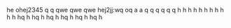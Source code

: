 he
ohej2345
q
q
qwe
qwe
qwe
hej2jj:wq
oq
a
a
q
q
q
q
q
q
h
h
h
h
h
h
h
h
h
h
h
hq
h
hq
h
hq
h
hq
h
hq
h
hq
h
